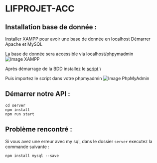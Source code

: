 # LIFPROJET-ACC

## Installation base de donnée :
Installer [XAMPP](https://www.apachefriends.org/fr/index.html) pour avoir une base de donnée en localhost
Démarrer Apache et MySQL

La base de donnée sera accessible via localhost/phpymadmin
![Image XAMPP](https://cdn.discordapp.com/attachments/715537719287087117/959807860987011152/unknown.png)

Après démarrage de la BDD installez le [script](https://github.com/Anh-Kiet-VO/LIFPROJET-ACC/blob/master/lifprojet.sql) \

Puis importez le script dans votre phpmyadmin 
![Image PhpMyAdmin](https://cdn.discordapp.com/attachments/680775708997451791/968081555463479296/unknown.png)

## Démarrer notre API :
```
cd server
npm install
npm run start
```

## Problème rencontré :
Si vous avez une erreur avec my sql, dans le dossier ``server`` executez  la commande suivante :
```
npm install mysql --save
```

